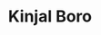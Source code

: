 ---
username: Kinjal
name: Kinjal Boro
title: Kinjal Boro
email: u24cse1064@cit.ac.in
phone: 7086975425
avatar: DEFAULT.jpg
role: Web Developer
type: COORDINATOR
roll: 202402021064
branch: CSE
education: Btech
priority: 68
---